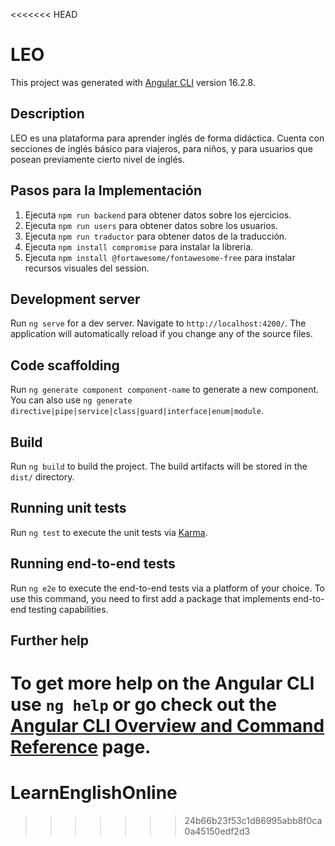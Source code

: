 <<<<<<< HEAD
# LEO

This project was generated with [Angular CLI](https://github.com/angular/angular-cli) version 16.2.8.

## Description

LEO es una plataforma para aprender inglés de forma didáctica. Cuenta con secciones de inglés básico para viajeros, para niños, y para usuarios que posean previamente cierto nivel de inglés.

## Pasos para la Implementación

1. Ejecuta `npm run backend` para obtener datos sobre los ejercicios.
2. Ejecuta `npm run users` para obtener datos sobre los usuarios.
3. Ejecuta `npm run traductor` para obtener datos de la traducción.
4. Ejecuta `npm install compromise` para instalar la libreria.
5. Ejecuta `npm install @fortawesome/fontawesome-free` para instalar recursos visuales del session.


## Development server

Run `ng serve` for a dev server. Navigate to `http://localhost:4200/`. The application will automatically reload if you change any of the source files.

## Code scaffolding

Run `ng generate component component-name` to generate a new component. You can also use `ng generate directive|pipe|service|class|guard|interface|enum|module`.

## Build

Run `ng build` to build the project. The build artifacts will be stored in the `dist/` directory.

## Running unit tests

Run `ng test` to execute the unit tests via [Karma](https://karma-runner.github.io).

## Running end-to-end tests

Run `ng e2e` to execute the end-to-end tests via a platform of your choice. To use this command, you need to first add a package that implements end-to-end testing capabilities.

## Further help

To get more help on the Angular CLI use `ng help` or go check out the [Angular CLI Overview and Command Reference](https://angular.io/cli) page.
=======
# LearnEnglishOnline
>>>>>>> 24b66b23f53c1d86995abb8f0ca0a45150edf2d3
